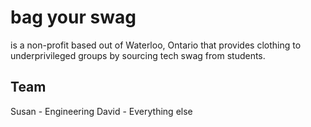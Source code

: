 # bag your swag
is a non-profit based out of Waterloo, Ontario that provides clothing to underprivileged groups by sourcing tech swag from students.

## Team
Susan - Engineering
David - Everything else
